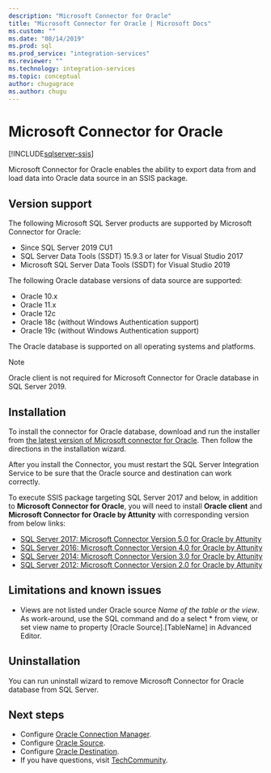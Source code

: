 ```yaml
---
description: "Microsoft Connector for Oracle"
title: "Microsoft Connector for Oracle | Microsoft Docs"
ms.custom: ""
ms.date: "08/14/2019"
ms.prod: sql
ms.prod_service: "integration-services"
ms.reviewer: ""
ms.technology: integration-services
ms.topic: conceptual
author: chugugrace
ms.author: chugu
---
```

# Microsoft Connector for Oracle

[!INCLUDE[sqlserver-ssis](../../includes/applies-to-version/sqlserver-ssis.md)]

Microsoft Connector for Oracle enables the ability to export data from and load data into Oracle data source in an SSIS package.

## Version support

The following Microsoft SQL Server products are supported by Microsoft Connector for Oracle:

- Since SQL Server 2019 CU1
- SQL Server Data Tools (SSDT) 15.9.3 or later for Visual Studio 2017
- Microsoft SQL Server Data Tools (SSDT) for Visual Studio 2019

The following Oracle database versions of data source are supported:

- Oracle 10.x
- Oracle 11.x
- Oracle 12c
- Oracle 18c (without Windows Authentication support)
- Oracle 19c (without Windows Authentication support)

The Oracle database is supported on all operating systems and platforms.
> [!NOTE]
>
> Oracle client is not required for Microsoft Connector for Oracle database in SQL Server 2019.

## Installation

To install the connector for Oracle database, download and run the installer from [the latest version of Microsoft connector for Oracle](https://www.microsoft.com/download/details.aspx?id=58228). Then follow the directions in the installation wizard.

After you install the Connector, you must restart the SQL Server Integration Service to be sure that the Oracle source and destination can work correctly.

To execute SSIS package targeting SQL Server 2017 and below, in addition to **Microsoft Connector for Oracle**, you will need to install **Oracle client** and **Microsoft Connector for Oracle by Attunity** with corresponding version from below links:

- [SQL Server 2017: Microsoft Connector Version 5.0 for Oracle by Attunity](https://www.microsoft.com/download/details.aspx?id=55179)
- [SQL Server 2016: Microsoft Connector Version 4.0 for Oracle by Attunity](https://www.microsoft.com/download/details.aspx?id=52950)
- [SQL Server 2014: Microsoft Connector Version 3.0 for Oracle by Attunity](https://www.microsoft.com/download/details.aspx?id=44582)
- [SQL Server 2012: Microsoft Connector Version 2.0 for Oracle by Attunity](https://www.microsoft.com/download/details.aspx?id=29283)

## Limitations and known issues

- Views are not listed under Oracle source *Name of the table or the view*. As work-around, use the SQL command and do a select * from view, or set view name to property [Oracle Source].[TableName] in Advanced Editor.

## Uninstallation

You can run uninstall wizard to remove Microsoft Connector for Oracle database from SQL Server.

## Next steps

- Configure [Oracle Connection Manager](oracle-connection-manager.md).
- Configure [Oracle Source](oracle-source.md).
- Configure [Oracle Destination](oracle-destination.md).
- If you have questions, visit [TechCommunity](https://aka.ms/AA5u35j).
